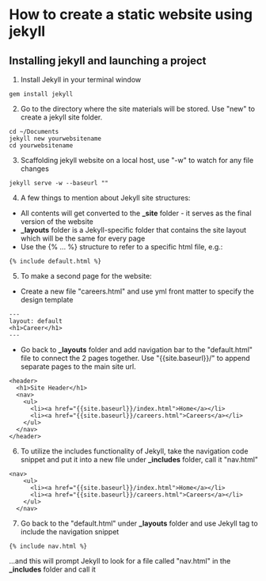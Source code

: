 # How to create a static website using jekyll

## Installing jekyll and launching a project

1. Install Jekyll in your terminal window
```
gem install jekyll
```
2. Go to the directory where the site materials will be stored. Use "new" to create a jekyll site folder.
```
cd ~/Documents
jekyll new yourwebsitename
cd yourwebsitename
```
3. Scaffolding jekyll website on a local host, use "-w" to watch for any file changes
```
jekyll serve -w --baseurl ""
```
4. A few things to mention about Jekyll site structures:
* All contents will get converted to the **_site** folder - it serves as the final version of the website
* **_layouts** folder is a Jekyll-specific folder that contains the site layout which will be the same for every page
* Use the {% ... %} structure to refer to a specific html file, e.g.:
```{html}
{% include default.html %}
```
5. To make a second page for the website:
* Create a new file "careers.html" and use yml front matter to specify the design template
```{html}
---
layout: default
<h1>Career</h1>
---
```
* Go back to **_layouts** folder and add navigation bar to the "default.html" file to connect the 2 pages together. Use "{{site.baseurl}}/" to append separate pages to the main site url.
```{html}
<header>
  <h1>Site Header</h1>
  <nav>
    <ul>
      <li><a href="{{site.baseurl}}/index.html">Home</a></li>
      <li><a href="{{site.baseurl}}/careers.html">Careers</a></li>
    </ul>
  </nav>
</header>
```
6. To utilize the includes functionality of Jekyll, take the navigation code snippet and put it into a new file under **_includes** folder, call it "nav.html"
```{html}
<nav>
    <ul>
      <li><a href="{{site.baseurl}}/index.html">Home</a></li>
      <li><a href="{{site.baseurl}}/careers.html">Careers</a></li>
    </ul>
  </nav>
```
7. Go back to the "default.html" under **_layouts** folder and use Jekyll tag to include the navigation snippet
```{html}
{% include nav.html %}
```
...and this will prompt Jekyll to look for a file called "nav.html" in the **_includes** folder and call it




